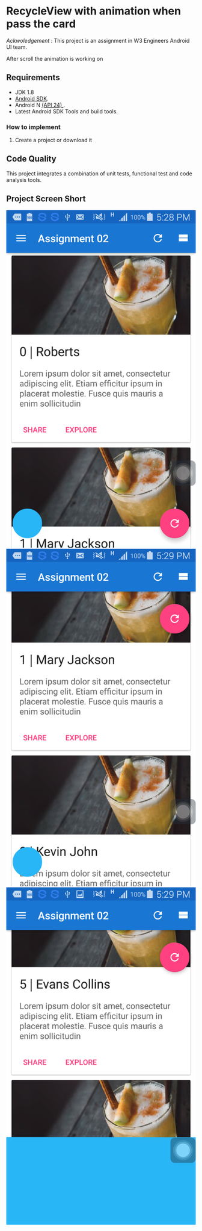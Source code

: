 # RecycleView with animation when pass the card
*Ackwoledgement* : This project is an assignment in W3 Engineers Android UI team.


After scroll the animation is working on

## Requirements

- JDK 1.8
- [Android SDK](http://developer.android.com/sdk/index.html).
- Android N [(API 24) ](http://developer.android.com/tools/revisions/platforms.html).
- Latest Android SDK Tools and build tools.


### How to implement

1. Create a project or download it

## Code Quality

This project integrates a combination of unit tests, functional test and code analysis tools.


## Project Screen Short

![Project](images/01.png)
![Project](images/02.png)
![Project](images/03.png)



